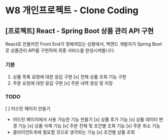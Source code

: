 # W8 개인프로젝트 - Clone Coding

## [프로젝트] React - Spring Boot 상품 관리 API 구현

React로 만들어진 Front End가 정해져있는 상황에서, 백엔드 개발자가 Spring Boot로 상품관리 API를 구현하여 최종 서비스를 완성시켜봅니다.

### 기본

1. 상품 목록 요청에 대한 응답 구현
  [x] 전체 상품 조회 기능 구현
2. 주문 요청에 대한 응답 구현
  [x] 주문 내역 생성 및 저장

### TODO
[ ] 어드민 페이지 만들기
* 어드민 페이지에서 사용 가능한 기능 만들기
  [x] 상품 추가 기능
  [x] 상품 데이터 변경 기능
  [x] 상품 삭제 기능
  [x] 주문 전체 및 조건별 조회 기능
  [x] 주문 취소 기능
* 클라이언트측에 필요할 것으로 생각되는 기능
  [x] 조건별 상품 조회
